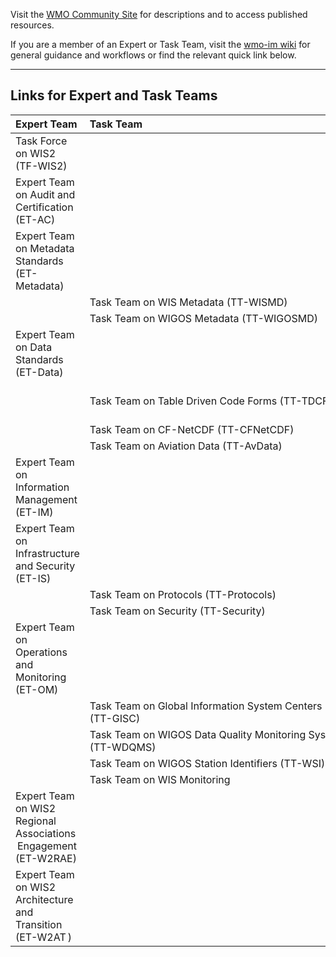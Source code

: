Visit the [WMO Community Site](https://community.wmo.int/activity-areas/wmo-information-system-wis) for descriptions and to access published resources. 

If you are a member of an Expert or Task Team, visit the [wmo-im wiki](https://github.com/wmo-im/wmo-im.github.io/wiki) for general guidance and workflows or find the relevant quick link below. 

---
## Links for Expert and Task Teams

| Expert Team                                      | Task Team                                     | Links |
|:-------------                                    |:-------------                                 |:----- |
| Task Force on WIS2 (TF-WIS2)                     |                                               |  |
| Expert Team on Audit and Certification (ET-AC)   |                                               |[Communication](https://github.com/orgs/wmo-im/teams/et-ac) |
| Expert Team on Metadata Standards (ET-Metadata)  |                                               |     |
|                                                  | Task Team on WIS Metadata (TT-WISMD)          |     |
|                                                  | Task Team on WIGOS Metadata (TT-WIGOSMD)      |     |
| Expert Team on Data Standards (ET-Data)          |                                               | [Communication](https://github.com/orgs/wmo-im/teams/et-data) |
|                                                  | Task Team on Table Driven Code Forms (TT-TDCF)|[Communication](https://github.com/orgs/wmo-im/teams/tt-tdcf), [Wiki](https://github.com/wmo-im/CCT/wiki), [CCT](https://github.com/wmo-im/CCT), [GRIB2](https://github.com/wmo-im/GRIB2), [BUFR4](https://github.com/wmo-im/BUFR4) |
|                                                  | Task Team on CF-NetCDF (TT-CFNetCDF)          |     |
|                                                  | Task Team on Aviation Data (TT-AvData)        |     |
| Expert Team on Information Management (ET-IM)   |         |     |
| Expert Team on Infrastructure and Security (ET-IS)   |         |     |
|                                                  |Task Team on Protocols (TT-Protocols)         |     |
|                                                  |Task Team on Security (TT-Security)         |     |
| Expert Team on Operations and Monitoring (ET-OM)    |         |     |
|                                                  |Task Team on Global Information System Centers (TT-GISC)         |     |
|                                                  |Task Team on WIGOS Data Quality Monitoring System (TT-WDQMS)         |     |
|                                                  |Task Team on WIGOS Station Identifiers (TT-WSI)         |     |
|                                                  |Task Team on WIS Monitoring         |     |
| Expert Team on WIS2  Regional  Associations  Engagement (ET-W2RAE)     |         |     |
| Expert Team on WIS2 Architecture and Transition (ET-W2AT )     |         |     |
